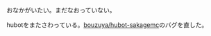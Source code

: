 おなかがいたい。まだなおっていない。

hubotをまたさわっている。[bouzuya/hubot-sakagemc][]のバグを直した。

[bouzuya/hubot-sakagemc]: https://github.com/bouzuya/hubot-sakagemc
